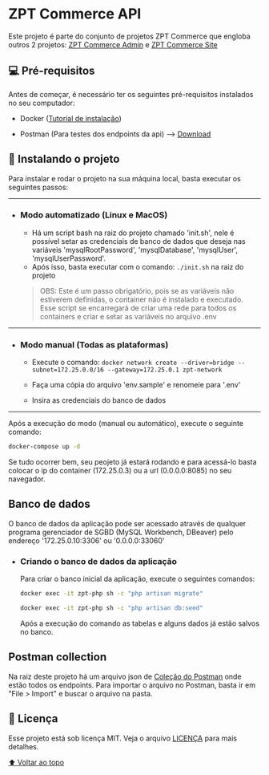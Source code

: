 # ZPT Commerce API

Este projeto é parte do conjunto de projetos ZPT Commerce que engloba outros 2 projetos: [ZPT Commerce Admin](https://github.com/rafaelfgomes/zptcommerce-admin) e [ZPT Commerce Site](https://github.com/rafaelfgomes/zptcommerce-site)

## 💻 Pré-requisitos

Antes de começar, é necessário ter os seguintes pré-requisitos instalados no seu computador:

* Docker ([Tutorial de instalação](https://www.docker.com/get-started))

* Postman (Para testes dos endpoints da api) --&gt; [Download](https://www.postman.com/downloads/)

## 🚀 Instalando o projeto

Para instalar e rodar o projeto na sua máquina local, basta executar os seguintes passos:

----------

* ### Modo automatizado (Linux e MacOS)

  * Há um script bash na raiz do projeto chamado 'init.sh', nele é possível setar as credenciais de banco de dados que deseja nas variáveis 'mysqlRootPassword', 'mysqlDatabase', 'mysqlUser', 'mysqlUserPassword'.
  * Após isso, basta executar com o comando: `./init.sh` na raiz do projeto
  
  > OBS: Este é um passo obrigatório, pois se as variáveis não estiverem definidas, o container não é instalado e executado.
  > Esse script se encarregará de criar uma rede para todos os containers e criar e setar as variáveis no arquivo .env

----------

* ### Modo manual (Todas as plataformas)

  * Execute o comando: `docker network create --driver=bridge --subnet=172.25.0.0/16 --gateway=172.25.0.1 zpt-network`

  * Faça uma cópia do arquivo 'env.sample' e renomeie para '.env'

  * Insira as credenciais do banco de dados

----------

Após a execução do modo (manual ou automático), execute o seguinte comando:

```bash
docker-compose up -d
```

Se tudo ocorrer bem, seu peojeto já estará rodando e para acessá-lo basta colocar o ip do container (172.25.0.3) ou a url (0.0.0.0:8085) no seu navegador.

## Banco de dados

O banco de dados da aplicação pode ser acessado através de qualquer programa gerenciador de SGBD (MySQL Workbench, DBeaver) pelo endereço '172.25.0.10:3306' ou '0.0.0.0:33060'

* ### Criando o banco de dados da aplicação

    Para criar o banco inicial da aplicação, execute o seguintes comandos:

    ```bash
    docker exec -it zpt-php sh -c "php artisan migrate"
    ```

    ```bash
    docker exec -it zpt-php sh -c "php artisan db:seed"
    ```
  
    Após a execução do comando as tabelas e alguns dados já estão salvos no banco.

## Postman collection

Na raiz deste projeto há um arquivo json de [Coleção do Postman](ZPT_Digital_Postman_Endpoints.json) onde estão todos os endpoints. Para importar o arquivo no Postman, basta ir em "File > Import" e buscar o arquivo na pasta.

## 📝 Licença

Esse projeto está sob licença MIT. Veja o arquivo [LICENÇA](LICENSE.md) para mais detalhes.

[⬆ Voltar ao topo](#zpt-commerce-api)<br>